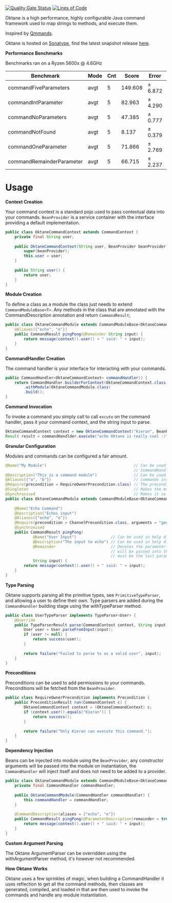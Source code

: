 [![Quality Gate Status](https://sonarcloud.io/api/project_badges/measure?project=k-boyle_Oktane&metric=alert_status)](https://sonarcloud.io/dashboard?id=k-boyle_Oktane) [![Lines of Code](https://sonarcloud.io/api/project_badges/measure?project=k-boyle_Oktane&metric=ncloc)](https://sonarcloud.io/dashboard?id=k-boyle_Oktane)

Oktane is a high performance, highly configurable Java command framework used to map strings to methods, and execute them.

Inspired by [Qmmands](https://github.com/quahu/qmmands).

Oktane is hosted on [Sonatype](https://oss.sonatype.org/content/repositories/snapshots), find the latest snapshot release [here](https://oss.sonatype.org/#nexus-search;quick~oktane).

**Performance Benchmarks**

Benchmarks ran on a Ryzen 5600x @ 4.6GHz

| Benchmark                   | Mode | Cnt  | Score    |  Error    | Units   |
| --------------------------- | ---- | ---- | -------- | --------- | ------- |
| commandFiveParameters       | avgt |  5   | 149.608  |  ± 6.872  | ns/op   |
| commandIntParameter         | avgt |  5   | 82.963   |  ± 4.290  | ns/op   |
| commandNoParameters         | avgt |  5   | 47.385   |  ± 0.777  | ns/op   |
| commandNotFound             | avgt |  5   | 8.137    |  ± 0.379  | ns/op   |
| commandOneParameter         | avgt |  5   | 71.866   |  ± 2.769  | ns/op   |
| commandRemainderParameter   | avgt |  5   | 66.715   |  ± 2.237  | ns/op   |


# Usage #

**Context Creation**

Your command context is a standard pojo used to pass contextual data into your commands. `BeanProvider` is a service container with the interface providing a default implementation.
```java
public class OktaneCommandContext extends CommandContext {
    private final String user;
    
    public OktaneCommandContext(String user, BeanProvider beanProvider) {
        super(beanProvider);
        this.user = user;
    }
    
    public String user() {
        return user;
    }
}
```

**Module Creation**

To define a class as a module the class just needs to extend `CommandModuleBase<T>`. Any methods in the class that are annotated with the CommandDescription
annotation and return `CommandResult`; 
```java
public class OktaneCommandModule extends CommandModuleBase<OktaneCommandContext> {
    @Aliases({"echo", "e"})
    public CommandResult pingPong(@Remainder String input) {
        return message(context().user() + " said: " + input);
    }
}
```

**CommandHandler Creation**

The command handler is your interface for interacting with your commands.
```java
public CommandHandler<OktaneCommandContext> commandHandler() {
    return CommandHandler.builderForContext(OktaneCommandContext.class)
        .withModule(OktaneCommandModule.class)
        .build();
}    
```

**Command Invocation**

To invoke a command you simply call to call `excute` on the command handler, pass it your command context, and the string input to parse.
```java
OktaneCommandContext context = new OktaneCommandContext("Kieran", BeanProvider.get());
Result result = commandHandlder.execute("echo Oktane is really cool :)", context);
```

**Granular Configuration**

Modules and commands can be configured a fair amount.

```java
@Name("My Module")                                      // Can be used in help displays, all the modules and commands can be accessed via
                                                        // CommandHandler#modules, and CommandHandler#commands 
@Description("This is a command module")                // Can be used in help displays
@Aliases({"a", "b"})                                    // commands inside a group must have the group prefix to execute, e.g. "a echo"
@Require(precondition = RequireOwnerPrecondition.class) // The preconditions to run to determine whether a module is executable or not
@Singleton                                              // Makes the module a singleton (transient by default)
@Synchronised                                           // Makes it so that all commands in the module are synchronised on a shared lock
public class OktaneCommandModule extends CommandModuleBase<OktaneCommandContext> {
    
    @Name("Echo Command")                                                     // Can be used in help displays
    @Description("Echos input")                                               // Can be used in help displays
    @Aliases({"echo", "e"})                                                   // Defines the different aliases that can invoke the command
    @Require(precondition = ChannelPrecondition.class, arguments = "general") // The preconditions to run to determine whether the command is executable
    @Synchronised                                                             // Makes it so that the command is locally synchronised (public CommandResult synchronised ...)
    public CommandResult pingPong(
            @Name("User Input")               // Can be used in help displays       
            @Description("The input to echo") // Can be used in help displays
            @Remainder                        // Denotes the parameter as a remainder, so all the remaining text left to parse
                                              // will be passed into this parameter. There can only be one remainder, and it
                                              // must be the last parameter
            String input) {
        return message(context().user() + " said: " + input);
    }
}
```

**Type Parsing**

Oktane supports parsing all the primitive types, see `PrimitiveTypeParser`, and allowing a user to define their own.
Type parsers are added during the `CommandHandler` building stage using the withTypeParser method.
```java
public class UserTypeParser implements TypeParser<User> {
    @Override
    public TypeParserResult parse(CommandContext context, String input) {
        User user = User.parseFromInput(input);
        if (user != null) {
            return success(user);
        }
        
        return failure("Failed to parse %s as a valid user", input);
    }
} 
```

**Preconditions**

Preconditions can be used to add permissions to your commands. Preconditions will be fetched from the `BeanProvider`.
```java
public class RequireOwnerPrecondition implements Precondition {
    public PreconditionResult run(CommandContext c) {
        OktaneCommandContext context = (OktaneCommandContext) c;
        if (context.user().equals("Kieran")) {
            return success();
        }
        
        return failure("Only Kieran can execute this command.");
    }
}
```

**Dependency Injection**

Beans can be injected into module using the `BeanProvider`, any constructor arguments will be passed into the module on instantiation, the `CommandHandler`
will inject itself and does not need to be added to a provider.
```java
public class OktaneCommandModule extends CommandModuleBase<OktaneCommandContext> {
    private final CommandHandler commandHandler;
    
    public OktaneCommandModule(CommandHandler commandHandler) {
        this.commandHandler = commandHandler;
    }
    
    @CommandDescription(aliases = {"echo", "e"})
    public CommandResult pingPong(@ParameterDescription(remainder = true) String input) {
        return message(context().user() + " said: " + input);
    }
}
```

**Custom Argument Parsing**

The Oktane ArgumentParser can be overridden using the withArgumentParser method, it's however not recommended.

**How Oktane Works**

Oktane uses a few sprinkles of magic, when building a CommandHandler it uses reflection to get all the command methods, then 
classes are generated, compiled, and loaded in that are then used to invoke the commands and handle any module instantiation.
